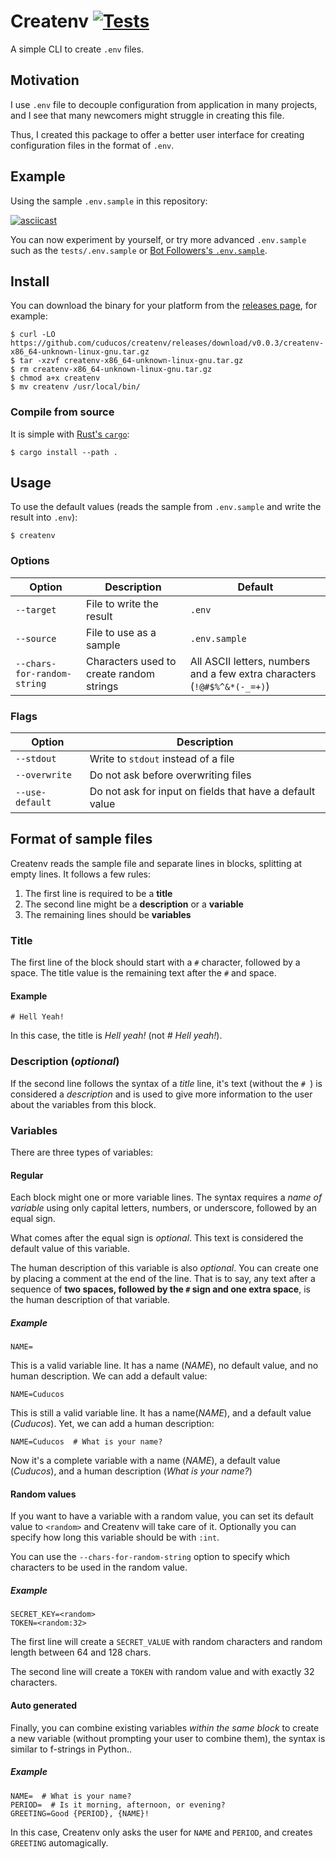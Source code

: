 # Createnv [![Tests](https://github.com/cuducos/createnv/actions/workflows/tests.yml/badge.svg)](https://github.com/cuducos/createnv/actions/workflows/tests.yml)
A simple CLI to create `.env` files.

## Motivation

I use `.env` file to decouple configuration from application in many projects, and I see that many newcomers might struggle in creating this file.

Thus, I created this package to offer a better user interface for creating configuration files in the format of `.env`.

## Example

Using the sample `.env.sample` in this repository:

[![asciicast](https://asciinema.org/a/311482.svg)](https://asciinema.org/a/311482)

You can now experiment by yourself, or try more advanced `.env.sample` such as the `tests/.env.sample` or [Bot Followers's `.env.sample`](https://github.com/cuducos/bot-followers/blob/master/.env.sample).

## Install

You can download the binary for your platform from the [releases page](https://github.com/cuducos/createnv/releases), for example:

```console
$ curl -LO https://github.com/cuducos/createnv/releases/download/v0.0.3/createnv-x86_64-unknown-linux-gnu.tar.gz
$ tar -xzvf createnv-x86_64-unknown-linux-gnu.tar.gz
$ rm createnv-x86_64-unknown-linux-gnu.tar.gz
$ chmod a+x createnv 
$ mv createnv /usr/local/bin/
```

### Compile from source

It is simple with [Rust's `cargo`](https://www.rust-lang.org/tools/install):

```console
$ cargo install --path .
```

## Usage

To use the default values (reads the sample from `.env.sample` and write the result into `.env`):

```console
$ createnv
```

### Options

| Option | Description | Default |
|---|---|---|
| `--target` | File to write the result | `.env` |
| `--source` | File to use as a sample | `.env.sample` |
| `--chars-for-random-string` | Characters used to create random strings | All ASCII letters, numbers and a few extra characters (`!@#$%^&*(-_=+)`) |

### Flags

| Option | Description |
|---|---|
| `--stdout` | Write to `stdout` instead of a file |
| `--overwrite` | Do not ask before overwriting files |
| `--use-default`  | Do not ask for input on fields that have a default value |

## Format of sample files

Createnv reads the sample file and separate lines in blocks, splitting at empty lines. It follows a few rules:

1. The first line is required to be a **title**
2. The second line might be a **description** or a **variable**
3. The remaining lines should be **variables**

### Title

The first line of the block should start with a `#` character, followed by a space. The title value is the remaining text after the `#` and space.

#### Example

```
# Hell Yeah!
```

In this case, the title is _Hell yeah!_ (not _# Hell yeah!_).

### Description (_optional_)

If the second line follows the syntax of a _title_ line, it's text (without the `# `) is considered a _description_ and is used to give more information to the user about the variables from this block.

### Variables

There are three types of variables:

#### Regular

Each block might one or more variable lines. The syntax requires a _name of variable_ using only capital letters, numbers, or underscore, followed by an equal sign.

What comes after the equal sign is _optional_. This text is considered the default value of this variable.

The human description of this variable is also _optional_. You can create one by placing a comment at the end of the line.  That is to say, any text after a sequence of **two spaces, followed by the `#` sign and one extra space**, is the human description of that variable.

##### Example

```
NAME=
```

This is a valid variable line. It has a name (_NAME_), no default value, and no human description. We can add a default value:

```
NAME=Cuducos
```

This is still a valid variable line. It has a name(_NAME_), and a default value (_Cuducos_). Yet, we can add a human description:

```
NAME=Cuducos  # What is your name?
```

Now it's a complete variable with a name (_NAME_), a default value (_Cuducos_), and a human description (_What is your name?_)

#### Random values

If you want to have a variable with a random value, you can set its default value to `<random>` and Createnv will take care of it. Optionally you can specify how long this variable should be with `:int`.

You can use the `--chars-for-random-string` option to specify which characters to be used in the random value.

##### Example

```
SECRET_KEY=<random>
TOKEN=<random:32>
```

The first line will create a `SECRET_VALUE` with random characters and random length between 64 and 128 chars.

The second line will create a `TOKEN` with random value and with exactly 32 characters.

#### Auto generated

Finally, you can combine existing variables _within the same block_ to create a new variable (without prompting your user to combine them), the syntax is similar to f-strings in Python..

##### Example

```
NAME=  # What is your name?
PERIOD=  # Is it morning, afternoon, or evening?
GREETING=Good {PERIOD}, {NAME}!
```

In this case, Createnv only asks the user for `NAME` and `PERIOD`, and creates `GREETING` automagically.
